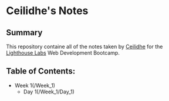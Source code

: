 # Ceilidhe's Notes

## Summary

This repository containe all of the notes taken by [Ceilidhe](https://github.com/cmaher15) for the [Lighthouse Labs](https://www.lighthouselabs.ca/) Web Development Bootcamp.

## Table of Contents:
* Week 1(/Week_1)
  * Day 1(/Week_1/Day_1)
